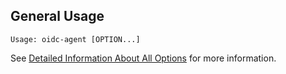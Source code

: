 ## General Usage
```
Usage: oidc-agent [OPTION...] 
```

See [Detailed Information About All
Options](options.md) for more information.


